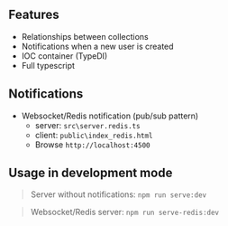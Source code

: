 ## Features
- Relationships between collections
- Notifications when a new user is created
- IOC container (TypeDI)
- Full typescript

## Notifications
- Websocket/Redis notification (pub/sub pattern)
    - server: `src\server.redis.ts`
    - client: `public\index_redis.html`
    - Browse `http://localhost:4500`

## Usage in development mode
> Server without notifications: `npm run serve:dev`

> Websocket/Redis server: `npm run serve-redis:dev`


